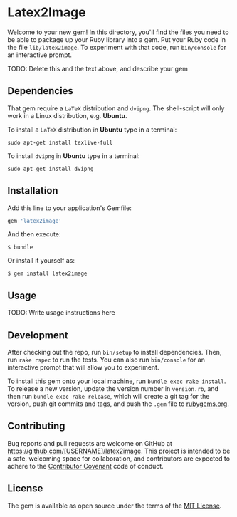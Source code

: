 # Latex2Image

Welcome to your new gem! In this directory, you'll find the files you need to be able to package up your Ruby library into a gem. Put your Ruby code in the file `lib/latex2image`. To experiment with that code, run `bin/console` for an interactive prompt.

TODO: Delete this and the text above, and describe your gem

## Dependencies

That gem require a `LaTeX` distribution and `dvipng`. The shell-script will only work in a Linux distribution, e.g. **Ubuntu**.

To install a `LaTeX` distribution in **Ubuntu** type in a terminal:

    sudo apt-get install texlive-full

To install `dvipng` in **Ubuntu** type in a terminal:

    sudo apt-get install dvipng


## Installation

Add this line to your application's Gemfile:

```ruby
gem 'latex2image'
```

And then execute:

    $ bundle

Or install it yourself as:

    $ gem install latex2image

## Usage

TODO: Write usage instructions here

## Development

After checking out the repo, run `bin/setup` to install dependencies. Then, run `rake rspec` to run the tests. You can also run `bin/console` for an interactive prompt that will allow you to experiment.

To install this gem onto your local machine, run `bundle exec rake install`. To release a new version, update the version number in `version.rb`, and then run `bundle exec rake release`, which will create a git tag for the version, push git commits and tags, and push the `.gem` file to [rubygems.org](https://rubygems.org).

## Contributing

Bug reports and pull requests are welcome on GitHub at https://github.com/[USERNAME]/latex2image. This project is intended to be a safe, welcoming space for collaboration, and contributors are expected to adhere to the [Contributor Covenant](contributor-covenant.org) code of conduct.


## License

The gem is available as open source under the terms of the [MIT License](http://opensource.org/licenses/MIT).

